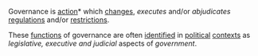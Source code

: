 Governance is [action](https://github.com/gcassel/Modular-Organization-Terminology/blob/master/terms/action.md)* which [changes](https://github.com/gcassel/Modular-Organization-Terminology/blob/master/terms/change.md), *executes* and/or *abjudicates* [regulations](https://github.com/gcassel/Modular-Organization-Terminology/blob/master/terms/regulate.md) and/or [restrictions](https://github.com/gcassel/Modular-Organization-Terminology/blob/master/terms/restriction.md).  

These [functions](https://github.com/gcassel/Modular-Organization-Terminology/blob/master/terms/function.md) of governance are often [identified](https://github.com/gcassel/Modular-Organization-Terminology/blob/master/terms/identify.md) in [political](https://github.com/gcassel/Modular-Organization-Terminology/blob/master/terms/politics.md) [contexts](https://github.com/gcassel/Modular-Organization-Terminology/blob/master/terms/context.md) as *legislative, executive and judicial* aspects of *government*.
